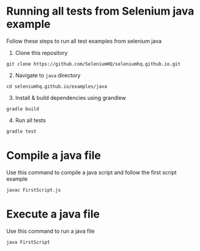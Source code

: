 # Running all tests from Selenium java example

Follow these steps to run all test examples from selenium java

1. Clone this repository

```
git clone https://github.com/SeleniumHQ/seleniumhq.github.io.git
```

2. Navigate to `java` directory

```
cd seleniumhq.github.io/examples/java
```

3. Install & build dependencies using grandlew

```
gradle build
```

4. Run all tests

```
gradle test
```

# Compile a java file

Use this command to compile a java script and follow the first script example

```
javac FirstScript.js
```

# Execute a java file

Use this command to run a java file

```
java FirstScript
```